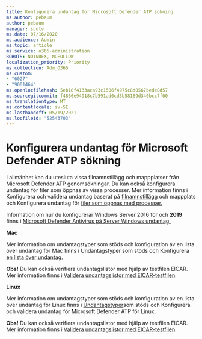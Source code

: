 ```yaml
---
title: Konfigurera undantag för Microsoft Defender ATP sökning
ms.author: pebaum
author: pebaum
manager: scotv
ms.date: 07/16/2020
ms.audience: Admin
ms.topic: article
ms.service: o365-administration
ROBOTS: NOINDEX, NOFOLLOW
localization_priority: Priority
ms.collection: Adm_O365
ms.custom:
- "6027"
- "9001464"
ms.openlocfilehash: 5eb18f4133aca93c1506f4975c8d0567bede8d57
ms.sourcegitcommit: f4866e94918c7b591ad0cd3b58169d340bcc7f00
ms.translationtype: MT
ms.contentlocale: sv-SE
ms.lasthandoff: 05/19/2021
ms.locfileid: "52543703"
---
```

# <a name="configuring-exclusions-for-microsoft-defender-atp-scan"></a>Konfigurera undantag för Microsoft Defender ATP sökning

I allmänhet kan du utesluta vissa filnamnstillägg och mappplatser från Microsoft Defender ATP genomsökningar. Du kan också konfigurera undantag för filer som öppnas av vissa processer. Mer information finns i Konfigurera och validera undantag baserat på [filnamnstillägg](/windows/security/threat-protection/microsoft-defender-antivirus/configure-extension-file-exclusions-microsoft-defender-antivirus) och mappplats och Konfigurera undantag för [filer som öppnas med processer.](/windows/security/threat-protection/microsoft-defender-antivirus/configure-process-opened-file-exclusions-microsoft-defender-antivirus)

Information om hur du konfigurerar Windows Server 2016 för och **2019** finns i [Microsoft Defender Antivirus på Server Windows undantag.](/windows/security/threat-protection/microsoft-defender-antivirus/configure-server-exclusions-microsoft-defender-antivirus)

**Mac**

Mer information om undantagstyper som stöds och konfiguration [](/windows/security/threat-protection/microsoft-defender-atp/mac-exclusions#supported-exclusion-types) av en lista över undantag för Mac finns i Undantagstyper som stöds och Konfigurera [en lista över undantag.](/windows/security/threat-protection/microsoft-defender-atp/mac-exclusions#how-to-configure-the-list-of-exclusions)

**Obs!** Du kan också verifiera undantagslistor med hjälp av testfilen EICAR. Mer information finns i [Validera undantagslistor med EICAR-testfilen](/windows/security/threat-protection/microsoft-defender-atp/mac-exclusions#validate-exclusions-lists-with-the-eicar-test-file). 

**Linux**

Mer information om undantagstyper som stöds och konfiguration [](/windows/security/threat-protection/microsoft-defender-atp/linux-exclusions#supported-exclusion-types) av en lista över undantag för Linux finns i [Undantagstyper](/windows/security/threat-protection/microsoft-defender-atp/linux-exclusions)som stöds och Konfigurera och validera undantag för Microsoft Defender ATP för Linux.

**Obs!** Du kan också verifiera undantagslistor med hjälp av testfilen EICAR. Mer information finns i [Validera undantagslistor med EICAR-testfilen](/windows/security/threat-protection/microsoft-defender-atp/linux-exclusions#validate-exclusions-lists-with-the-eicar-test-file). 
